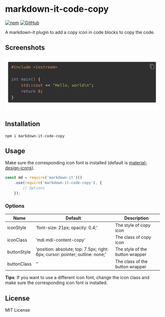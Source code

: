 # markdown-it-code-copy

[![npm](https://img.shields.io/npm/v/markdown-it-code-copy.svg)](https://www.npmjs.com/package/markdown-it-code-copy)
[![GitHub](https://img.shields.io/github/license/DCsunset/markdown-it-code-copy)](https://github.com/DCsunset/markdown-it-code-copy/blob/master/LICENSE)

A markdown-it plugin to add a copy icon in code blocks to copy the code.

## Screenshots

![Screenshot](screenshot.png)


## Installation

```
npm i markdown-it-code-copy
```


## Usage

Make sure the corresponding icon font is installed
(default is [material-design-icons](https://dev.materialdesignicons.com/getting-started/webfont)).

```js
const md = require('markdown-it')()
	.use(require('markdown-it-code-copy'), {
		// Options
	});
```

### Options

| Name      | Default                          | Description            |
| --------- | -------------------------------- | ---------------------- |
| iconStyle | 'font-size: 21px; opacity: 0.4;' | The style of copy icon |
| iconClass | 'mdi mdi-content-copy' | The class of copy icon |
| buttonStyle | 'position: absolute; top: 7.5px; right: 6px; cursor: pointer; outline: none;' | The style of the button wrapper |
| buttonClass | '' | The class of the button wrapper |

**Tips**:
If you want to use a different icon font,
change the icon class and make sure the corresponding icon font is installed.

## License

MIT License
